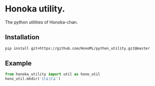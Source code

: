 # Honoka utility.
The python utilities of Honoka-chan.



## Installation
```sh
pip install git+https://github.com/HonoMi/python_utility.git@master
```



## Example
```python
from honoka_utility import util as hono_util
hono_util.mkdir('ぴよぴよ')
```
